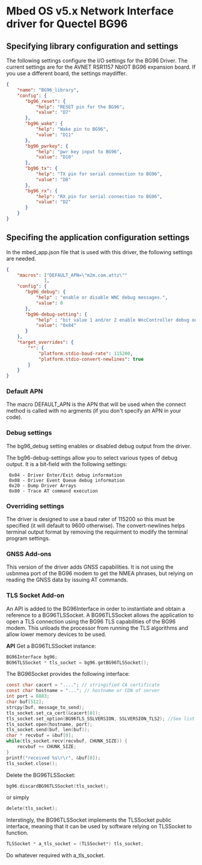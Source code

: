 # Mbed OS v5.x Network Interface driver for Quectel BG96

## Specifying library configuration and settings

The following settings configure the I/O settings for the BG96 Driver.  The
current settings are for the AVNET RSR1157 NbIOT BG96 expansion board. If you
use a different board, the settings maydiffer.

```json
{
    "name": "BG96_library",
    "config": {
       "bg96_reset": {
           "help": "RESET pin for the BG96",
           "value": "D7"
       },
       "bg96_wake": {
           "help": "Wake pin to BG96",
           "value": "D11"
       },
       "bg96_pwrkey": {
           "help": "pwr key input to BG96",
           "value": "D10"
       },
       "bg96_tx": {
           "help": "TX pin for serial connection to BG96",
           "value": "D8"
       },
       "bg96_rx": {
           "help": "RX pin for serial connection to BG96",
           "value": "D2"
       }
    }
}
```

## Specifing the application configuration settings

In the mbed_app.json file that is used with this driver, the following settings are 
needed.

```json
{
    "macros": ["DEFAULT_APN=\"m2m.com.attz\""
              ],
    "config": {
       "bg96_debug": {
           "help" : "enable or disable WNC debug messages.",
           "value": 0
       },
       "bg96-debug-setting": {
           "help" : "bit value 1 and/or 2 enable WncController debug output, bit value 4 enables mbed driver debug output.",
           "value": "0x84"
       }
    },
    "target_overrides": {
        "*": {
            "platform.stdio-baud-rate": 115200,
            "platform.stdio-convert-newlines": true
        }
    }
}
```
### Default APN

The macro DEFAULT_APN is the APN that will be used when the connect method is called with no argments (if you 
don't specify an APN in your code).

### Debug settings

The bg96_debug setting enables or disabled debug output from the driver.

The bg96-debug-settings allow you to select various types of debug output.  It is a bit-field with the following settings:

     0x04 - Driver Enter/Exit debug information
     0x08 - Driver Event Queue debug information
     0x20 - Dump Driver Arrays
     0x80 - Trace AT command execution

### Overriding settings

The driver is designed to use a baud rater of 115200 so this must be specified (it will default to 9600 otherwise).  The 
convert-newlines helps terminal output format by removing the requirment to modify the terminal program settings. 

### GNSS Add-ons

This version of the driver adds GNSS capabilities. It is not using the usbnmea port of the BG96 modem to get the NMEA phrases, but relying on reading the GNSS data by issuing AT commands. 

### TLS Socket Add-on

An API is added to the BG96Interface in order to instantiate and obtain a reference to a BG96TLSSocket. A BG96TLSSocket allows the application to open a TLS connection using the BG96 TLS capabilities of the BG96 modem. This unloads the processor from running the TLS algorithms and allow lower memory devices to be used. 

__API__
Get a BG96TLSSocket instance:

```C
BG96Interface bg96;
BG96TLSSocket * tls_socket = bg96.getBG96TLSSocket();
```

The BG96Socket provides the following interface:

```C
const char cacert = "...."; // stringified CA certificate
const char hostname = "..."; // hostname or CDN of server
int port = 8883;
char buf[512];
strcpy(buf, message_to_send);
tls_socket.set_ca_cert(&cacert[0]); 
tls_socket.set_option(BG96TLS_SSLVERSION, SSLVERSION_TLS2); //See list in header
tls_socket.open(hostname, port);
tls_socket.send(buf, len(buf));
char * recvbuf = &buf[0];
while(tls_socket.recv(recvbuf, CHUNK_SIZE)) {
    recvbuf += CHUNK_SIZE;
}
printf("received %s\r\r", &buf[0]);
tls_socket.close();
```

Delete the BG96TLSSocket:

```C
bg96.discardBG96TLSSocket(tls_socket);
```

or simply

```C
delete(tls_socket);
```

Interstingly, the BG96TLSSocket implements the TLSSocket public interface, meaning that it can be used by software relying on TLSSocket to function. 

```C
TLSSocket * a_tls_socket = (TLSSocket*) tls_socket;
```
Do whatever required with a_tls_socket.




